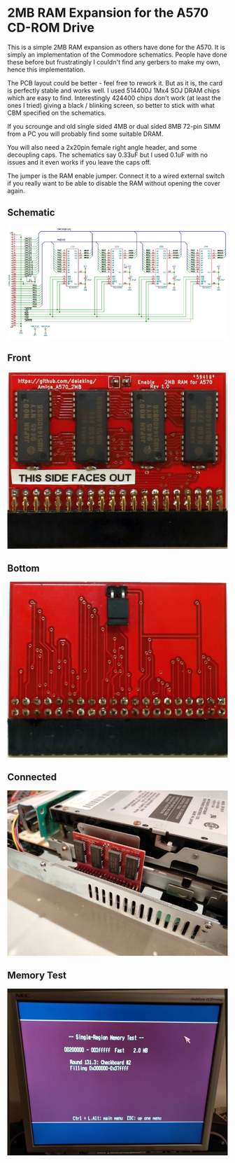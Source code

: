 # 2MB RAM Expansion for the A570 CD-ROM Drive

This is a simple 2MB RAM expansion as others have done for the A570.  It is
simply an implementation of the Commodore schematics.  People have done these
before but frustratingly I couldn't find any gerbers to make my own, hence this
implementation.

The PCB layout could be better - feel free to rework it.  But as it is, the
card is perfectly stable and works well.  I used 514400J 1Mx4 SOJ DRAM chips
which are easy to find.  Interestingly 424400 chips don't work (at least the
ones I tried) giving a black / blinking screen, so better to stick with what
CBM specified on the schematics.

If you scrounge and old single sided 4MB or dual sided 8MB 72-pin SIMM from a
PC you will probably find some suitable DRAM.

You will also need a 2x20pin female right angle header, and some decoupling
caps.  The schematics say 0.33uF but I used 0.1uF with no issues and it even
works if you leave the caps off.

The jumper is the RAM enable jumper.  Connect it to a wired external switch if
you really want to be able to disable the RAM without opening the cover again.

## Schematic
![schematic](/photos/schematic.png)

## Front
![top](/photos/front.jpg)

## Bottom
![bottom](/photos/back.jpg)

## Connected
![connected](/photos/connected.jpg)

## Memory Test
![systest](/photos/systest.jpg)
